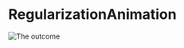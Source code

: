 # RegularizationAnimation

![The outcome](https://github.com/ievron/RegularizationAnimation/blob/main/Regularization.gif?raw=true)

